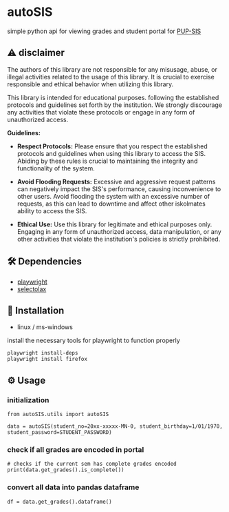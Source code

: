 
# autoSIS

simple python api for viewing grades and student portal for [PUP-SIS](https://sisstudents.pup.edu.ph/)

## ⚠️ disclaimer
The authors of this library are not responsible for any misusage, abuse, or illegal activities related to the usage of this library. It is crucial to exercise responsible and ethical behavior when utilizing this library.

This library is intended for educational purposes. following the established protocols and guidelines set forth by the institution. We strongly discourage any activities that violate these protocols or engage in any form of unauthorized access.

**Guidelines:**

- **Respect Protocols:** Please ensure that you respect the established protocols and guidelines when using this library to access the SIS. Abiding by these rules is crucial to maintaining the integrity and functionality of the system.

- **Avoid Flooding Requests:** Excessive and aggressive request patterns can negatively impact the SIS's performance, causing inconvenience to other users. Avoid flooding the system with an excessive number of requests, as this can lead to downtime and affect other iskolmates ability to access the SIS.

- **Ethical Use:** Use this library for legitimate and ethical purposes only. Engaging in any form of unauthorized access, data manipulation, or any other activities that violate the institution's policies is strictly prohibited.

## 🛠 Dependencies
* [playwright](https://playwright.dev/python/docs/intro)
* [selectolax](https://selectolax.readthedocs.io/)

## 🧰 Installation
* linux / ms-windows

install the necessary tools for playwright to function properly
```
playwright install-deps 
playwright install firefox
```

## ⚙ Usage
### initialization
```
from autoSIS.utils import autoSIS

data = autoSIS(student_no=20xx-xxxxx-MN-0, student_birthday=1/01/1970, student_password=STUDENT_PASSWORD)
```


### check if all grades are encoded in portal
```
# checks if the current sem has complete grades encoded
print(data.get_grades().is_complete())
```

### convert all data into pandas dataframe
```
df = data.get_grades().dataframe()
```





